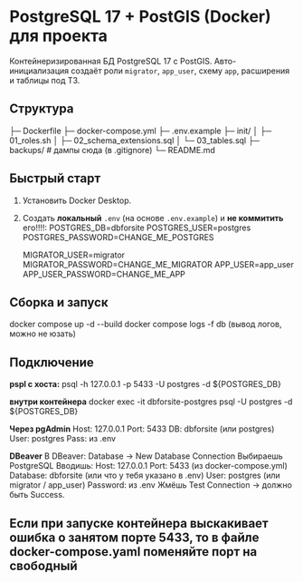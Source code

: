 # PostgreSQL 17 + PostGIS (Docker) для проекта

Контейнеризированная БД PostgreSQL 17 с PostGIS. Авто-инициализация создаёт роли `migrator`, `app_user`, схему `app`, расширения и таблицы под ТЗ.

## Структура
├─ Dockerfile
├─ docker-compose.yml
├─ .env.example
├─ init/
│ ├─ 01_roles.sh
│ ├─ 02_schema_extensions.sql
│ └─ 03_tables.sql
├─ backups/ # дампы сюда (в .gitignore)
└─ README.md


## Быстрый старт

1. Установить Docker Desktop.
2. Создать **локальный** `.env` (на основе `.env.example`) и **не коммитить** его!!!!:
   POSTGRES_DB=dbforsite
   POSTGRES_USER=postgres
   POSTGRES_PASSWORD=CHANGE_ME_POSTGRES

   MIGRATOR_USER=migrator
   MIGRATOR_PASSWORD=CHANGE_ME_MIGRATOR
   APP_USER=app_user
   APP_USER_PASSWORD=CHANGE_ME_APP
   
## Сборка и запуск
docker compose up -d --build
docker compose logs -f db (вывод логов, можно не юзать)

## Подключение 
**pspl с хоста:**
psql -h 127.0.0.1 -p 5433 -U postgres -d ${POSTGRES_DB}

**внутри контейнера**
docker exec -it dbforsite-postgres psql -U postgres -d ${POSTGRES_DB}

**Через pgAdmin**
Host: 127.0.0.1
Port: 5433
DB: dbforsite (или postgres)
User: postgres
Pass: из .env

**DBeaver**
В DBeaver:
Database → New Database Connection
Выбираешь PostgreSQL
Вводишь:
Host: 127.0.0.1
Port: 5433 (из docker-compose.yml)
Database: dbforsite (или что у тебя указано в .env)
User: postgres (или migrator / app_user)
Password: из .env
Жмёшь Test Connection → должно быть Success.


## Если при запуске контейнера выскакивает ошибка о занятом порте 5433, то в файле docker-compose.yaml поменяйте порт на свободный
